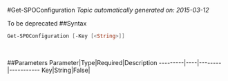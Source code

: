 #Get-SPOConfiguration
*Topic automatically generated on: 2015-03-12*

To be deprecated
##Syntax
```powershell
Get-SPOConfiguration [-Key [<String>]]
```
&nbsp;

##Parameters
Parameter|Type|Required|Description
---------|----|--------|-----------
Key|String|False|
